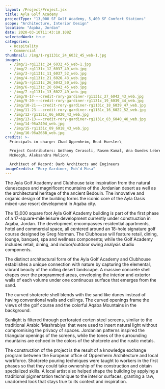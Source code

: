```yaml
---
layout: /Project/Project.jsx
title: Ayla Golf Academy
projectType: "13,000 SF Golf Academy, 5,400 SF Comfort Stations"
scope: "Architecture, Interior Design"
location: "Aqaba, Jordan"
date: 2020-03-10T11:43:18.108Z
selectedWork: true
categories:
  - Hospitality
  - Commercial
thumbnail: /img/1-rg1131c_24_6032_45_web-1.jpg
images:
  - /img/1-rg1131c_24_6032_45_web-1.jpg
  - /img/2-rg1131c_12_6037_49_web.jpg
  - /img/3-rg1131c_11_6037_52_web.jpg
  - /img/4-rg1131c_21_6026_43_web.jpg
  - /img/5-rg1131c_26_6042_50_web.jpg
  - /img/6-rg1131c_20_6042_45_web.jpg
  - /img/7-rg1131c_13_6022_49_web.jpg
  - /img/8-17-–-credit-rory-gardiner-rg1131c_27_6042_43_web.jpg
  - /img/9-20-–-credit-rory-gardiner-rg1131c_19_6039_44_web.jpg
  - /img/10-21-–-credit-rory-gardiner-rg1131c_18_6039_47_web.jpg
  - /img/11-23-–-credit-rory-gardiner-rg1131c_16_6022_52_web.jpg
  - /img/12-rg1131c_06_6020_43_web.jpg
  - /img/13-13-–-credit-rory-gardiner-rg1131c_03_6040_48_web.jpg
  - /img/14-96a2404_web.jpg
  - /img/15-rg1131c_09_6018_43_web.jpg
  - /img/16-96a2688_web.jpg
credits: >-
  Principals in charge: Chad Oppenheim, Beat Huesler\

  Project Contributors: Anthony Cerasoli, Rasem Kamal, Ana Guedes Lebre, Tom
  McKeogh, Aleksandra Melion\

  Architect of Record: Darb Architects and Engineers
imageCredits: "Rory Gardiner, Moh’d Musa"
---
```


The Ayla Golf Academy and Clubhouse take inspiration from the natural dunescapes and magnificent mountains of the Jordanian desert as well as the architectural heritage of the ancient Bedouin. The innovative and organic design of the building forms the iconic core of the Ayla Oasis mixed-use resort development in Aqaba city.

The 13,000 square foot Ayla Golf Academy building is part of the first phase of a 17-square-mile leisure development currently under construction in Aqaba, Jordan. The development encompasses residential apartments, hotel and commercial space, all centered around an 18-hole signature golf course designed by Greg Norman. The Clubhouse will feature retail, dining, lounge, banquet, spa and wellness components; while the Golf Academy includes retail, dining, and indoor/outdoor swing analysis studio components.

The distinct architectural form of the Ayla Golf Academy and Clubhouse establishes a unique connection with nature by capturing the elemental, vibrant beauty of the rolling desert landscape. A massive concrete shell drapes over the programmed areas, enveloping the interior and exterior walls of each volume under one continuous surface that emerges from the sand.

The curved shotcrete shell blends with the sand like dunes instead of having conventional walls and ceilings. The curved openings frame the views of the golf course and the colorful Aqaba Mountains in the background.

Sunlight is filtered through perforated corten steel screens, similar to the traditional Arabic ‘Mashrabiya’ that were used to insert natural light without compromising the privacy of spaces. Jordanian patterns inspired the triangular openings of the screens, while the tones of the surrounding mountains are echoed in the colors of the shotcrete and the rustic metals.

The construction of the project is the result of a knowledge exchange program between the European office of Oppenheim Architecture and local workforce. Shotcrete pouring techniques were taught to workers in the first phases so that they could take ownership of the construction and obtain specialized skills. A local artist also helped shape the building by applying a traditional pigmentation technique to the interior surfaces, granting a raw, unadorned look that stays true to its context and inspiration.
